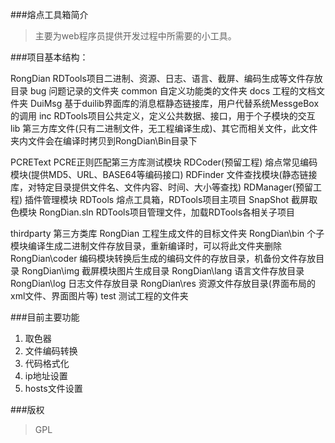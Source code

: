 ###熔点工具箱简介
> 主要为web程序员提供开发过程中所需要的小工具。

###项目基本结构：

 RongDian RDTools项目二进制、资源、日志、语言、截屏、编码生成等文件存放目录
 bug 问题记录的文件夹
 common    自定义功能类的文件夹
docs	工程的文档文件夹
DuiMsg	基于duilib界面库的消息框静态链接库，用户代替系统MessgeBox的调用
inc	RDTools项目公共定义，定义公共数据、接口，用于个子模块的交互
lib	第三方库文件(只有二进制文件，无工程编译生成)、其它而相关文件，此文件夹内文件会在编译时拷贝到RongDian\Bin目录下
	
PCREText	PCRE正则匹配第三方库测试模块
RDCoder(预留工程)	熔点常见编码模块(提供MD5、URL、BASE64等编码接口)
RDFinder	文件查找模块(静态链接库，对特定目录提供文件名、文件内容、时间、大小等查找)
RDManager(预留工程)	插件管理模块
RDTools	熔点工具箱，RDTools项目主项目
SnapShot	截屏取色模块
RongDian.sln	RDTools项目管理文件，加载RDTools各相关子项目
	
thirdparty	第三方类库
RongDian	工程生成文件的目标文件夹
RongDian\bin	个子模块编译生成二进制文件存放目录，重新编译时，可以将此文件夹删除
RongDian\coder	编码模块转换后生成的编码文件的存放目录，机备份文件存放目录
RongDian\img	截屏模块图片生成目录
RongDian\lang	语言文件存放目录
RongDian\log	日志文件存放目录
RongDian\res	资源文件存放目录(界面布局的xml文件、界面图片等)
test	测试工程的文件夹

###目前主要功能
1. 取色器
2. 文件编码转换
3. 代码格式化
4. ip地址设置
5. hosts文件设置

###版权
> GPL